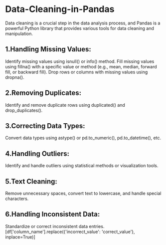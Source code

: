 # Data-Cleaning-in-Pandas
Data cleaning is a crucial step in the data analysis process, and Pandas is a powerful Python library that provides various tools for data cleaning and manipulation.


## 1.Handling Missing Values:

Identify missing values using isnull() or info() method.
Fill missing values using fillna() with a specific value or method (e.g., mean, median, forward fill, or backward fill).
Drop rows or columns with missing values using dropna().

## 2.Removing Duplicates:

Identify and remove duplicate rows using duplicated() and drop_duplicates().

## 3.Correcting Data Types:

Convert data types using astype() or pd.to_numeric(), pd.to_datetime(), etc.

## 4.Handling Outliers:

Identify and handle outliers using statistical methods or visualization tools.

## 5.Text Cleaning:

Remove unnecessary spaces, convert text to lowercase, and handle special characters.

## 6.Handling Inconsistent Data:

Standardize or correct inconsistent data entries.
[df['column_name'].replace({'incorrect_value': 'correct_value'}, inplace=True)]
